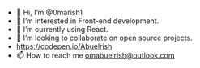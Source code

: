 - 👋 Hi, I’m @0marish1
- 👀 I’m interested in Front-end development.
- 🌱 I’m currently using React.
- 💞️ I’m looking to collaborate on open source projects.
- https://codepen.io/Abuelrish 
- 📫 How to reach me omabuelrish@outlook.com

<!---
0marish1/0marish1 is a ✨ special ✨ repository because its `README.md` (this file) appears on your GitHub profile.
You can click the Preview link to take a look at your changes.
--->
